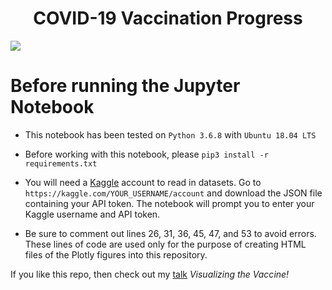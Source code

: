 # <center>COVID-19 Vaccination Progress</center>

<!-- <img src="https://www.gannett-cdn.com/presto/2020/03/07/USAT/97bc2b03-be50-4814-9389-9b5e52e3045b-promo-art.png?crop=5658,3183,x794,y621&width=1200"> -->

<img src="https://i.ibb.co/PND8kpp/vaccine-image.png">

# Before running the Jupyter Notebook

- This notebook has been tested on ```Python 3.6.8``` with ```Ubuntu 18.04 LTS```

- Before working with this notebook, please ```pip3 install -r requirements.txt```

- You will need a [Kaggle](https://www.kaggle.com) account to read in datasets. Go to ```https://kaggle.com/YOUR_USERNAME/account``` and download the JSON file containing your API token. The notebook will prompt you to enter your Kaggle username and API token.

- Be sure to comment out lines 26, 31, 36, 45, 47, and 53 to avoid errors. These lines of code are used only for the purpose of creating HTML files of the Plotly figures into this repository.


If you like this repo, then check out my [talk](https://bit.ly/vizvaxvid) *Visualizing the Vaccine!*
